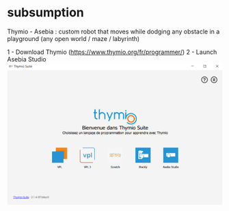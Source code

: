 # subsumption
Thymio - Asebia : custom robot that moves while dodging any obstacle in a playground (any open world / maze / labyrinth)

1 - Download Thymio (https://www.thymio.org/fr/programmer/)
2 - Launch Asebia Studio
![](https://github.com/Mxtthieu/-subsumption/blob/rmressources/asebia.png?raw=true)
